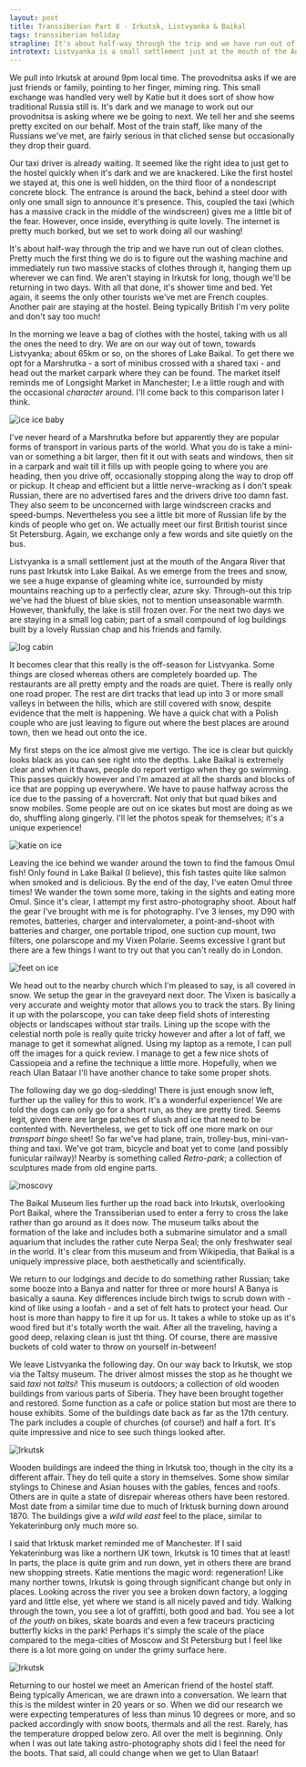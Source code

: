 ```yaml
---
layout: post
title: Transsiberian Part 8 - Irkutsk, Listvyanka & Baikal
tags: transsiberian holiday
strapline: It's about half-way through the trip and we have run out of clean clothes. Pretty much the first thing we do is to figure out the washing machine and immediately run two massive stacks of clothes through it
introtext: Listvyanka is a small settlement just at the mouth of the Angara River that runs past Irkutsk into Lake Baikal. As we emerge from the trees and snow, we see a huge expanse of gleaming white ice, surrounded by misty mountains reaching up to a perfectly clear, azure sky.
---
```


We pull into Irkutsk at around 9pm local time. The provodnitsa asks if we are just friends or family, pointing to her finger, miming ring. This small exchange was handled very well by Katie but it does sort of show how traditional Russia still is. It's dark and we manage to work out our provodnitsa is asking where we be going to next. We tell her and she seems pretty excited on our behalf. Most of the train staff, like many of the Russians we've met, are fairly serious in that cliched sense but occasionally they drop their guard.

Our taxi driver is already waiting. It seemed like the right idea to just get to the hostel quickly when it's dark and we are knackered. Like the first hostel we stayed at, this one is well hidden, on the third floor of a nondescript concrete block. The entrance is around the back, behind a steel door with only one small sign to announce it's presence. This, coupled the taxi (which has a massive crack in the middle of the windscreen) gives me a little bit of the fear. However, once inside, everything is quite lovely. The internet is pretty much borked, but we set to work doing all our washing!

It's about half-way through the trip and we have run out of clean clothes. Pretty much the first thing we do is to figure out the washing machine and immediately run two massive stacks of clothes through it, hanging them up wherever we can find. We aren't staying in Irkutsk for long, though we'll be returning in two days. With all that done, it's shower time and bed. Yet again, it seems the only other tourists we've met are French couples. Another pair are staying at the hostel. Being typically British I'm very polite and don't say too much! 

In the morning we leave a bag of clothes with the hostel, taking with us all the ones the need to dry. We are on our way out of town, towards Listvyanka; about 65km or so, on the shores of Lake Baikal. To get there we opt for a Marshrutka - a sort of minibus crossed with a shared taxi - and head out the market carpark where they can be found. The market itself reminds me of Longsight Market in Manchester; I.e a little rough and with the occasional *character* around. I'll come back to this comparison later I think.

![ice ice baby](https://farm8.staticflickr.com/7615/16718456429_674be864b4.jpg)

I've never heard of a Marshrutka before but apparently they are popular forms of transport in various parts of the world. What you do is take a mini-van or something a bit larger, then fit it out with seats and windows, then sit in a carpark and wait till it fills up with people going to where you are heading, then you drive off, occasionally stopping along the way to drop off or pickup. It cheap and efficient but a little nerve-wracking as I don't speak Russian, there are no advertised fares and the drivers drive too damn fast. They also seem to be unconcerned with large windscreen cracks and speed-bumps. Nevertheless you see a little bit more of Russian life by the kinds of people who get on. We actually meet our first British tourist since St Petersburg. Again, we exchange only a few words and site quietly on the bus.

Listvyanka is a small settlement just at the mouth of the Angara River that runs past Irkutsk into Lake Baikal. As we emerge from the trees and snow, we see a huge expanse of gleaming white ice, surrounded by misty mountains reaching up to a perfectly clear, azure sky. Through-out this trip we've had the bluest of blue skies, not to mention unseasonable warmth. However, thankfully, the lake is still frozen over. For the next two days we are staying in a small log cabin; part of a small compound of log buildings built by a lovely Russian chap and his friends and family. 

![log cabin](https://farm8.staticflickr.com/7615/16904611075_5ee2b53591.jpg)

It becomes clear that this really is the off-season for Listvyanka. Some things are closed whereas others are completely boarded up. The restaurants are all pretty empty and the roads are quiet. There is really only one road proper. The rest are dirt tracks that lead up into 3 or more small valleys in between the hills, which are still covered with snow, despite evidence that the melt is happening. We have a quick chat with a Polish couple who are just leaving to figure out where the best places are around town, then we head out onto the ice.

My first steps on the ice almost give me vertigo. The ice is clear but quickly looks black as you can see right into the depths. Lake Baikal is extremely clear and when it thaws, people do report vertigo when they go swimming. This passes quickly however and I'm amazed at all the shards and blocks of ice that are popping up everywhere. We have to pause halfway across the ice due to the passing of a hovercraft. Not only that but quad bikes and snow mobiles. Some people are out on ice skates but most are doing as we do, shuffling along gingerly. I'll let the photos speak for themselves; it's a unique experience!

![katie on ice](https://farm9.staticflickr.com/8730/16904610415_9a89b3d5b1.jpg)

Leaving the ice behind we wander around the town to find the famous Omul fish! Only found in Lake Baikal (I believe), this fish tastes quite like salmon when smoked and is delicious. By the end of the day, I've eaten Omul three times! We wander the town some more, taking in the sights and eating more Omul. Since it's clear, I attempt my first astro-photography shoot. About half the gear I've brought with me is for photography. I've 3 lenses, my D90 with remotes, batteries, charger and intervalometer, a point-and-shoot with batteries and charger, one portable tripod, one suction cup mount, two filters, one polarscope and my Vixen Polarie. Seems excessive I grant but there are a few things I want to try out that you can't really do in London.

![feet on ice](https://farm8.staticflickr.com/7614/16716958248_9e6dc0f4f7.jpg)

We head out to the nearby church which I'm pleased to say, is all covered in snow. We setup the gear in the graveyard next door. The Vixen is basically a very accurate and weighty motor that allows you to track the stars. By lining it up with the polarscope, you can take deep field shots of interesting objects or landscapes without star trails. Lining up the scope with the celestial north pole is really quite tricky however and after a lot of faff, we manage to get it somewhat aligned. Using my laptop as a remote, I can pull off the images for a quick review. I manage to get a few nice shots of Cassiopeia and a refine the technique a little more. Hopefully, when we reach Ulan Bataar I'll have another chance to take some proper shots.

The following day we go dog-sledding! There is just enough snow left, further up the valley for this to work. It's a wonderful experience! We are told the dogs can only go for a short run, as they are pretty tired. Seems legit, given there are large patches of slush and ice that need to be contented with. Nevertheless, we get to tick off one more mark on our *transport bingo* sheet! So far we've had plane, train, trolley-bus, mini-van-thing and taxi. We've got tram, bicycle and boat yet to come (and possibly funicular railway)! Nearby is something called *Retro-park*; a collection of sculptures made from old engine parts.

![moscovy](https://farm8.staticflickr.com/7626/16738773318_5b7ea1da70.jpg)

The Baikal Museum lies further up the road back into Irkutsk, overlooking Port Baikal, where the Transsiberian used to enter a ferry to cross the lake rather than go around as it does now. The museum talks about the formation of the lake and includes both a submarine simulator and a small aquarium that includes the rather cute Nerpa Seal; the only freshwater seal in the world. It's clear from this museum and from Wikipedia, that Baikal is a uniquely impressive place, both aesthetically and scientifically. 

We return to our lodgings and decide to do something rather Russian; take some booze into a Banya and natter for three or more hours! A Banya is basically a sauna. Key differences include birch twigs to scrub down with - kind of like using a loofah - and a set of felt hats to protect your head. Our host is more than happy to fire it up for us. It takes a while to stoke up as it's wood fired but it's totally worth the wait. After all the traveling, having a good deep, relaxing clean is just tht thing. Of course, there are massive buckets of cold water to throw on yourself in-between!

We leave Listvyanka the following day. On our way back to Irkutsk, we stop via the Taltsy museum. The driver almost misses the stop as he thought we said *taxi* not *taltsi*! This museum is outdoors; a collection of old wooden buildings from various parts of Siberia. They have been brought together and restored. Some function as a cafe or police station but most are there to house exhibits. Some of the buildings date back as far as the 17th century. The park includes a couple of churches (of course!) and half a fort. It's quite impressive and nice to see such things looked after.

![Irkutsk](https://farm9.staticflickr.com/8726/16738961080_3864456364.jpg)

Wooden buildings are indeed the thing in Irkutsk too, though in the city its a different affair. They do tell quite a story in themselves. Some show similar stylings to Chinese and Asian houses with the gables, fences and roofs. Others are in quite a state of disrepair whereas others have been restored. Most date from a similar time due to much of Irktusk burning down around 1870. The buildings give a *wild wild east* feel to the place, similar to Yekaterinburg only much more so. 

I said that Irktusk market reminded me of Manchester. If I said Yekaterinburg was like a northern UK town, Irkutsk is 10 times that at least! In parts, the place is quite grim and run down, yet in others there are brand new shopping streets. Katie mentions the magic word: regeneration! Like many norther towns, Irkutsk is going through significant change but only in places. Looking across the river you see a broken down factory, a logging yard and little else, yet where we stand is all nicely paved and tidy. Walking through the town, you see a lot of graffitti, both good and bad. You see a lot of *the youth* on bikes, skate boards and even a few traceurs practicing butterfly kicks in the park! Perhaps it's simply the scale of the place compared to the mega-cities of Moscow and St Petersburg but I feel like there is a lot more going on under the grimy surface here.

![Irkutsk](https://farm9.staticflickr.com/8746/16306463983_e34a8456e4.jpg)

Returning to our hostel we meet an American friend of the hostel staff. Being typically American, we are drawn into a conversation. We learn that this is the mildest winter in 20 years or so. When we did our research we were expecting temperatures of less than minus 10 degrees or more, and so packed accordingly with snow boots, thermals and all the rest. Rarely, has the temperature dropped below zero. All over the melt is beginning. Only when I was out late taking astro-photography shots did I feel the need for the boots. That said, all could change when we get to Ulan Bataar!

